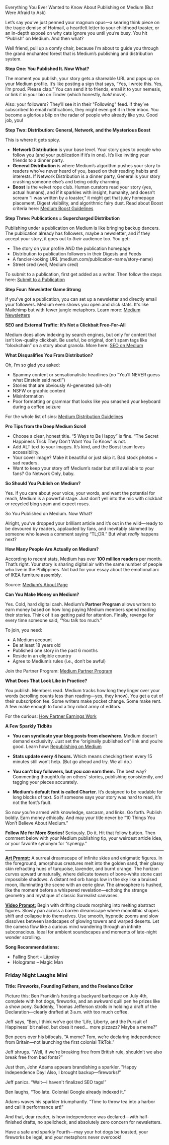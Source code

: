 Everything You Ever Wanted to Know About Publishing on Medium (But Were Afraid to Ask)

Let’s say you’ve just penned your magnum opus—a searing think piece on the tragic demise of Hotmail, a heartfelt letter to your childhood toaster, or an in-depth exposé on why cats ignore you until you’re busy. You hit “Publish” on Medium. And then what?

Well friend, pull up a comfy chair, because I’m about to guide you through the grand enchanted forest that is Medium’s publishing and distribution system.

**Step One: You Published It. Now What?**

The moment you publish, your story gets a shareable URL and pops up on your Medium profile. It’s like posting a sign that says, “Yes, I wrote this. Yes, I’m proud. Please clap.” You can send it to friends, email it to your nemesis, or link it in your bio on Tinder (which honestly, *bold* move).

Also: your followers? They’ll see it in their "Following" feed. If they’ve subscribed to email notifications, they might even get it in their inbox. You become a glorious blip on the radar of people who already like you. Good job, you!

**Step Two: Distribution: General, Network, and the Mysterious Boost**

This is where it gets spicy.

- **Network Distribution** is your base level. Your story goes to people who follow you (and your publication if it’s in one). It’s like inviting your friends to a dinner party.
- **General Distribution** is where Medium’s algorithm pushes your story to readers who’ve never heard of you, based on their reading habits and interests. If Network Distribution is a dinner party, General is your story crashing someone else’s and being oddly charming.
- **Boost** is the velvet rope club. Human curators read your story (yes, actual humans), and if it sparkles with insight, humanity, and doesn’t scream “I was written by a toaster,” it might get that juicy homepage placement, Digest visibility, and algorithmic fairy dust. Read about Boost criteria here: [Medium Boost Guidelines](https://help.medium.com/hc/en-us/articles/26716922635159-Which-stories-are-eligible-to-be-Boosted)

**Step Three: Publications = Supercharged Distribution**

Publishing under a publication on Medium is like bringing backup dancers. The publication already has followers, maybe a newsletter, and if they accept your story, it goes out to *their* audience too. You get:

- The story on your profile AND the publication homepage
- Distribution to publication followers in their Digests and Feeds
- A fancier-looking URL (medium.com/publication-name/story-name)
- Street cred (well, Medium cred)

To submit to a publication, first get added as a writer. Then follow the steps here: [Submit to a Publication](https://help.medium.com/hc/en-us/articles/213904978-Submit-a-story-to-a-publication)

**Step Four: Newsletter Game Strong**

If you’ve got a publication, you can set up a newsletter and directly email your followers. Medium even shows you open and click stats. It's like Mailchimp but with fewer jungle metaphors. Learn more: [Medium Newsletters](https://help.medium.com/hc/en-us/articles/115004682167-How-to-use-Newsletters)

**SEO and External Traffic: It’s Not a Clickbait Free-For-All**

Medium does allow indexing by search engines, but only for content that isn’t low-quality clickbait. Be useful, be original, don’t spam tags like “blockchain” on a story about granola. More here: [SEO on Medium](https://help.medium.com/hc/en-us/articles/217991468-About-SEO-and-Medium)

**What Disqualifies You From Distribution?**

Oh, I’m so glad you asked:

- Spammy content or sensationalistic headlines (no “You’ll NEVER guess what Einstein said next!”)
- Stories that are obviously AI-generated (uh-oh)
- NSFW or graphic content
- Misinformation
- Poor formatting or grammar that looks like you smashed your keyboard during a coffee seizure

For the whole list of sins: [Medium Distribution Guidelines](https://help.medium.com/hc/en-us/articles/360006362473-Medium-s-Distribution-Guidelines-How-curators-review-stories-for-Boost-General-and-Network-Distribution)

**Pro Tips from the Deep Medium Scroll**

- Choose a clear, honest title. “5 Ways to Be Happy” is fine. “The Secret Happiness Trick They Don’t Want You To Know” is not.
- Add ALT text to your images. It’s kind, and the Boost team loves accessibility.
- Your cover image? Make it beautiful or just skip it. Bad stock photos = sad readers.
- Want to keep your story off Medium’s radar but still available to your fans? Go Network Only, baby.

**So Should You Publish on Medium?**

Yes. If you care about your voice, your words, and want the potential for reach, Medium is a powerful stage. Just don’t yell into the mic with clickbait or recycled blog spam and expect roses.

So You Published on Medium. Now What?

Alright, you’ve dropped your brilliant article and it’s out in the wild—ready to be devoured by readers, applauded by fans, and inevitably skimmed by someone who leaves a comment saying “TL;DR.” But what *really* happens next?

**How Many People Are Actually on Medium?**

According to recent stats, Medium has over **100 million readers** per month. That’s right. Your story is sharing digital air with the same number of people who live in the Philippines. Not bad for your essay about the emotional arc of IKEA furniture assembly.

Source: [Medium’s About Page](https://medium.com/about)

**Can You Make Money on Medium?**

Yes. Cold, hard digital cash. Medium’s **Partner Program** allows writers to earn money based on how long paying Medium members spend reading their stories. Think of it as getting paid for attention. Finally, revenge for every time someone said, “You talk too much.”

To join, you need:
- A Medium account
- Be at least 18 years old
- Published one story in the past 6 months
- Reside in an eligible country
- Agree to Medium’s rules (i.e., don’t be awful)

Join the Partner Program: [Medium Partner Program](https://help.medium.com/hc/en-us/articles/115011694187-Partner-Program-Enrollment)

**What Does That Look Like in Practice?**

You publish. Members read. Medium tracks how long they linger over your words (scrolling counts less than reading—yes, they know). You get a cut of their subscription fee. Some writers make pocket change. Some make rent. A few make enough to fund a tiny robot army of editors.

For the curious: [How Partner Earnings Work](https://help.medium.com/hc/en-us/articles/360036691193-Calculating-earnings-in-the-Partner-Program)

**A Few Sparkly Tidbits**

- **You can syndicate your blog posts from elsewhere.** Medium doesn’t demand exclusivity. Just set the “originally published on” link and you’re good. Learn how: [Republishing on Medium](https://help.medium.com/hc/en-us/articles/360051846853-Can-I-republish-content-from-my-own-blog)
  
- **Stats update every 4 hours.** Which means checking them every 15 minutes still won’t help. (But go ahead and try. We all do.)

- **You can’t buy followers, but you *can* earn them.** The best way? Commenting thoughtfully on others’ stories, publishing consistently, and tagging your pieces accurately.

- **Medium’s default font is called Charter.** It’s designed to be readable for long blocks of text. So if someone says your story was hard to read, it’s not the font’s fault.

So now you’re armed with knowledge, sarcasm, and links. Go forth. Publish boldly. Earn money ethically. And may your title never be “10 Things You Won’t Believe About Medium.”

**Follow Me for More Stories!**
Seriously. Do it. Hit that follow button. Then comment below with your Medium publishing tip, your weirdest article idea, or your favorite synonym for “synergy.”

---

**[Art Prompt:](https://lumaiere.com/?gallery=surrealism)**
A surreal dreamscape of infinite skies and enigmatic figures. In the foreground, amorphous creatures melt into the golden sand, their glassy skin refracting hues of turquoise, lavender, and burnt orange. The horizon curves upward unnaturally, where delicate towers of bone-white stone cast impossible shadows. A distant red orb hangs low in the sky like a bruised moon, illuminating the scene with an eerie glow. The atmosphere is hushed, like the moment before a whispered revelation—echoing the strange geometry and mystique of classic Surrealist canvases.

**[Video Prompt:](https://www.tiktok.com/@davelumai/video/7523065849796644126)**
Begin with drifting clouds morphing into melting abstract figures. Slowly pan across a barren dreamscape where monolithic shapes shift and collapse into themselves. Use smooth, hypnotic zooms and slow dissolves between landscapes of glowing towers and warped deserts. Let the camera flow like a curious mind wandering through an infinite subconscious. Ideal for ambient soundscapes and moments of late-night wonder scrolling.

**Song Recommendations:**
- Falling Short – Låpsley  
- Holograms – Magic Man  

### Friday Night Laughs Mini

**Title: Fireworks, Founding Fathers, and the Freelance Editor**

Picture this: Ben Franklin’s hosting a backyard barbeque on July 4th, complete with hot dogs, fireworks, and an awkward quill pen he prizes like a show pony. Suddenly, Thomas Jefferson strolls in holding a draft of the Declaration—clearly drafted at 3 a.m. with too much coffee.

Jeff says, “Ben, I think we’ve got the ‘Life, Liberty, and the Pursuit of Happiness’ bit nailed, but does it need… more pizzazz? Maybe a meme?”

Ben peers over his bifocals, “A meme? Tom, we’re declaring independence from Britain—not launching the first colonial TikTok.”

Jeff shrugs. “Well, if we're breaking free from British rule, shouldn’t we also break free from bad fonts?”

Just then, John Adams appears brandishing a sparkler. "Happy Independence Day! Also, I brought backup—fireworks!"

Jeff panics. “Wait—I haven't finalized SEO tags!”

Ben laughs, “Too late. Colonial Google already indexed it.”

Adams waves his sparkler triumphantly. “Time to throw tea into a harbor and call it performance art!” 

And that, dear reader, is how independence was declared—with half-finished drafts, no spellcheck, and absolutely zero concern for newsletters.

Have a safe and sparkly Fourth—may your hot dogs be toasted, your fireworks be legal, and your metaphors never overcook!
